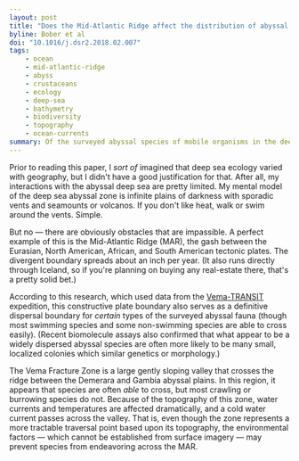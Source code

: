 ```yaml
---
layout: post
title: "Does the Mid-Atlantic Ridge affect the distribution of abyssal benthic crustaceans across the Atlantic Ocean?"
byline: Bober et al
doi: "10.1016/j.dsr2.2018.02.007"
tags:
    - ocean
    - mid-atlantic-ridge
    - abyss
    - crustaceans
    - ecology
    - deep-sea
    - bathymetry
    - biodiversity
    - topography
    - ocean-currents
summary: Of the surveyed abyssal species of mobile organisms in the deep sea around the Vera Fracture Zone, few species cross the Mid-Atlantic Ridge, making the MAR a robust dispersal barrier.
---
```


Prior to reading this paper, I _sort of_ imagined that deep sea ecology varied with geography, but I didn't have a good justification for that. After all, my interactions with the abyssal deep sea are pretty limited. My mental model of the deep sea abyssal zone is infinite plains of darkness with sporadic vents and seamounts or volcanos. If you don't like heat, walk or swim around the vents. Simple.

But no — there are obviously obstacles that are impassible. A perfect example of this is the Mid-Atlantic Ridge (MAR), the gash between the Eurasian, North American, African, and South American tectonic plates. The divergent boundary spreads about an inch per year. (It also runs directly through Iceland, so if you're planning on buying any real-estate there, that's a pretty solid bet.)

According to this research, which used data from the [Vema-TRANSIT](https://www.sciencedirect.com/science/article/pii/S0967064517304344) expedition, this constructive plate boundary also serves as a definitive dispersal boundary for _certain_ types of the surveyed abyssal fauna (though most swimming species and some non-swimming species are able to cross easily). (Recent biomolecule assays also confirmed that what appear to be a widely dispersed abyssal species are often more likely to be many small, localized colonies which similar genetics or morphology.)

The Vema Fracture Zone is a large gently sloping valley that crosses the ridge between the Demerara and Gambia abyssal plains. In this region, it appears that species are often _able_ to cross, but most crawling or burrowing species do not. Because of the topography of this zone, water currents and temperatures are affected dramatically, and a cold water current passes across the valley. That is, even though the zone represents a more tractable traversal point based upon its topography, the environmental factors — which cannot be established from surface imagery — may prevent species from endeavoring across the MAR.
